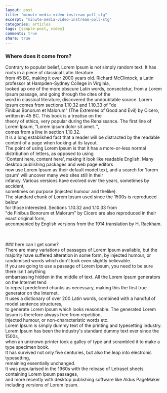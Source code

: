 ```yaml
---
layout: post
title: "minute-media-video-instream-poll-stg"
excerpt: "minute-media-video-instream-poll-stg"
categories: articles
tags: [sample-post, video]
comments: true
share: true
---
```

### Where does it come from?<br>
Contrary to popular belief, Lorem Ipsum is not simply random text. It has roots in a piece of classical Latin literature<br>
from 45 BC, making it over 2000 years old. Richard McClintock, a Latin professor at Hampden-Sydney College in Virginia,<br>
looked up one of the more obscure Latin words, consectetur, from a Lorem Ipsum passage, and going through the cites of the<br>
word in classical literature, discovered the undoubtable source. Lorem Ipsum comes from sections 1.10.32 and 1.10.33 of "de<br>
Finibus Bonorum et Malorum" (The Extremes of Good and Evil) by Cicero, written in 45 BC. This book is a treatise on the<br>
theory of ethics, very popular during the Renaissance. The first line of Lorem Ipsum, "Lorem ipsum dolor sit amet..",<br>
comes from a line in section 1.10.32.
<br>
It is a long established fact that a reader will be distracted by the readable content of a page when looking at its layout.<br>
The point of using Lorem Ipsum is that it has a more-or-less normal distribution of letters, as opposed to using<br>
'Content here, content here', making it look like readable English. Many desktop publishing packages and web page editors<br>
now use Lorem Ipsum as their default model text, and a search for 'lorem ipsum' will uncover many web sites still in their<br>
infancy. Various versions have evolved over the years, sometimes by accident,<br>
sometimes on purpose (injected humour and thelike).<br>
The standard chunk of Lorem Ipsum used since the 1500s is reproduced below<br>
for those interested. Sections 1.10.32 and 1.10.33 from<br>
"de Finibus Bonorum et Malorum" by Cicero are also reproduced in their exact original form,<br>
accompanied by English versions from the 1914 translation by H. Rackham.<br>
<br>
<div class="apester-media" data-media-id="5ee8b4ef1f7cd946cabec512" height="350"></div><script async src="https://static.stg.apester.com/js/sdk/latest/apester-sdk.js"></script>
<br>
### here can I get some?
<br>
There are many variations of passages of Lorem Ipsum available, but the majority have suffered alteration in some form,
by injected humour, or randomised words which don't look even slightly believable.<br>
If you are going to use a passage of Lorem Ipsum, you need to be sure there isn't anything<br>
embarrassing hidden in the middle of text. All the Lorem Ipsum generators on the Internet tend<br>
to repeat predefined chunks as necessary, making this the first true generator on the Internet.<br>
It uses a dictionary of over 200 Latin words, combined with a handful of model sentence structures,<br>
to generate Lorem Ipsum which looks reasonable. The generated Lorem Ipsum is therefore always free from repetition,<br>
injected humour, or non-characteristic words etc.
<br>
Lorem Ipsum is simply dummy text of the printing and typesetting industry.<br>
Lorem Ipsum has been the industry's standard dummy text ever since the 1500s,<br>
when an unknown printer took a galley of type and scrambled it to make a type specimen book.<br>
It has survived not only five centuries, but also the leap into electronic typesetting,<br>
remaining essentially unchanged.<br>
It was popularised in the 1960s with the release of Letraset sheets containing Lorem Ipsum passages,<br>
and more recently with desktop publishing software like Aldus PageMaker including versions of Lorem Ipsum.<br>
